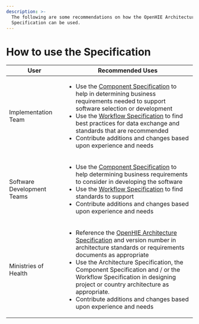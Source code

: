 ```yaml
---
description: >-
  The following are some recommendations on how the OpenHIE Architecture
  Specification can be used.
---
```


# How to use the Specification



| User                       | Recommended Uses                                                                                                                                                                                                                                                                                                                                                                                                                                          |
| -------------------------- | --------------------------------------------------------------------------------------------------------------------------------------------------------------------------------------------------------------------------------------------------------------------------------------------------------------------------------------------------------------------------------------------------------------------------------------------------------- |
| Implementation Team        | <ul><li>Use the <a href="../openhie-component-specifications-1/">Component Specification</a> to help in determining business requirements needed to support software selection or development</li><li>Use the <a href="../introduction/">Workflow Specification</a> to find best practices for data exchange and standards that are recommended </li><li>Contribute additions and changes based upon experience and needs</li></ul>                       |
| Software Development Teams | <p></p><ul><li>Use the <a href="../openhie-component-specifications-1/">Component Specification</a> to help determining business requirements to consider in developing the software</li><li>Use the <a href="../introduction/">Workflow Specification</a> to find standards to support </li><li>Contribute additions and changes based upon experience and needs</li></ul>                                                                               |
| Ministries of Health       | <ul><li>Reference the <a href="../architecture-specification/">OpenHIE Architecture Specification</a> and version number in architecture standards or requirements documents as appropriate</li><li>Use the Architecture Specification, the Component Specification and / or the Workflow Specification in designing project or country architecture as appropriate.  </li><li>Contribute additions and changes based upon experience and needs</li></ul> |

##
